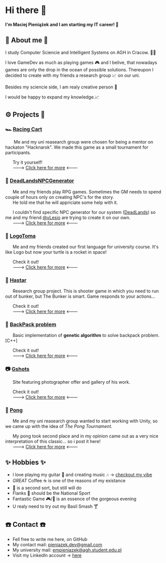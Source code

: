 # Hi there 👋

#### I'm Maciej Pieniążek and I am starting my IT career! 🥳

## 📜 About me 📜
  I study Computer Sciencie and Intelligent Systems on AGH in Cracow. 👨‍🎓
  
  I love GameDev as much as playing games 🎮 and I belive, that nowadays games are only the drop in the ocean of possible solutions. Thereupon I decided to create with my friends a research group 📈 on our uni.
  
  Besides my sciencie side, I am realy creative person 🤯
  
I would be happy to expand my knowledge.📈

## ⚙️ Projects 🔨
  ### 🏎️ [Racing Cart]() <!-- TODO: link -->
   &nbsp;&nbsp;&nbsp;&nbsp;&nbsp;&nbsp; Me and my uni reasearch group were chosen for being a mentor on hackaton "Hacknarok". We made this game as a small tournament for participants. 
   
   &nbsp;&nbsp;&nbsp;&nbsp;&nbsp;&nbsp;Try it yourself!
   <br>&nbsp;&nbsp;&nbsp;&nbsp;&nbsp;&nbsp;---> [Click here for more]() <--- <!-- TODO: link -->
  
  ### 🎲 [DeadLandsNPCGenerator](https://github.com/empieniazek/DeadLandsNPCGenerator)
  &nbsp;&nbsp;&nbsp;&nbsp;&nbsp;&nbsp;Me and my friends play RPG games. Sometimes the GM needs to spend couple of hours only on creating NPC's for the story.
  <br>&nbsp;&nbsp;&nbsp;&nbsp;&nbsp;&nbsp;He told me that he will appriciate some help with it.
  
  &nbsp;&nbsp;&nbsp;&nbsp;&nbsp;&nbsp;I couldn't find specific NPC generator for our system ([DeadLands](https://en.wikipedia.org/wiki/Deadlands)) so me and my friend [@vLesio](https://github.com/vLesio) are trying to create it on our own.
  <br>&nbsp;&nbsp;&nbsp;&nbsp;&nbsp;&nbsp;---> [Click here for more](https://github.com/empieniazek/DeadLandsNPCGenerator) <---
  
  ### 🐢 [LogoToma]() <!-- TODO: link -->
  &nbsp;&nbsp;&nbsp;&nbsp;&nbsp;&nbsp;Me and my friends created our first language for university course. It's like Logo but now your turtle is a rocket in space! 
  
  &nbsp;&nbsp;&nbsp;&nbsp;&nbsp;&nbsp;Check it out!
  <br>&nbsp;&nbsp;&nbsp;&nbsp;&nbsp;&nbsp;---> [Click here for more]() <--- <!-- TODO: link -->
  
  ### 🤖 [Hastar]() <!-- TODO: link -->
  &nbsp;&nbsp;&nbsp;&nbsp;&nbsp;&nbsp;Research group project. This is shooter game in which you need to run out of bunker, but The Bunker is smart. Game responds to your actions...
  
  &nbsp;&nbsp;&nbsp;&nbsp;&nbsp;&nbsp;Check it out!
  <br>&nbsp;&nbsp;&nbsp;&nbsp;&nbsp;&nbsp;---> [Click here for more]() <--- <!-- TODO: link -->
  
  ### 🎒 [BackPack problem]() <!-- TODO: link -->
   &nbsp;&nbsp;&nbsp;&nbsp;&nbsp;&nbsp;Basic implementation of **genetic algorithm** to solve backpack problem. [C++]
   
   &nbsp;&nbsp;&nbsp;&nbsp;&nbsp;&nbsp;Check it out!
   <br>&nbsp;&nbsp;&nbsp;&nbsp;&nbsp;&nbsp;---> [Click here for more]() <--- <!-- TODO: link -->
   
   ### 📷 [Gshots](https://gshots.pl) <!-- TODO: link -->
   &nbsp;&nbsp;&nbsp;&nbsp;&nbsp;&nbsp;Site featuring photographer offer and gallery of his work.
   
   &nbsp;&nbsp;&nbsp;&nbsp;&nbsp;&nbsp;Check it out!
   <br>&nbsp;&nbsp;&nbsp;&nbsp;&nbsp;&nbsp;---> [Click here for more](https://gshots.pl) <--- <!-- TODO: link -->
  
  ### 🏓 [Pong]() <!-- TODO: link -->
   &nbsp;&nbsp;&nbsp;&nbsp;&nbsp;&nbsp;Me and my uni reasearch group wanted to start working with Unity, so we came up with the idea of *The Pong Tournament*.
   
   &nbsp;&nbsp;&nbsp;&nbsp;&nbsp;&nbsp;My pong took second place and in my opinion came out as a very nice interpretation of this classic... so i post it here!
   <br>&nbsp;&nbsp;&nbsp;&nbsp;&nbsp;&nbsp;---> [Click here for more]() <--- <!-- TODO: link -->

## ✨ Hobbies ✨ 
  * I love playing my guitar 🎸 and creating music 🎶 -> [checkout my vibe](https://www.youtube.com/watch?v=jzdW4ejnq6Y)
  * *GREAT* Coffee ☕ is one of the reasons of my existance
  * 🧉 is a second sort, but still will do
  * Flanks 🍺 should be the National Sport
  * Fantastic Game 🎮/🎲 is an essence of the gorgeous evening
  * U realy need to try out my Basil Smash 🍸

## ☎️ Contact ☎️
  * Fell free to write me here, on GitHub
  * My contact mail: pieniazek.dev@gmail.com
  * My university mail: empieniazek@agh.student.edu.pl
  * Visit my LinkedIn account -> [here](https://www.linkedin.com/in/empieniazek/)
  
<!-- ## 🤡 Socials 🤡 -->
